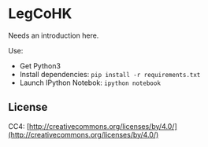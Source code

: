 # LegCoHK

Needs an introduction here.

Use:

   * Get Python3
   * Install dependencies: `pip install -r requirements.txt`
   * Launch IPython Notebok: `ipython notebook`

## License

CC4:
[http://creativecommons.org/licenses/by/4.0/](http://creativecommons.org/licenses/by/4.0/)
